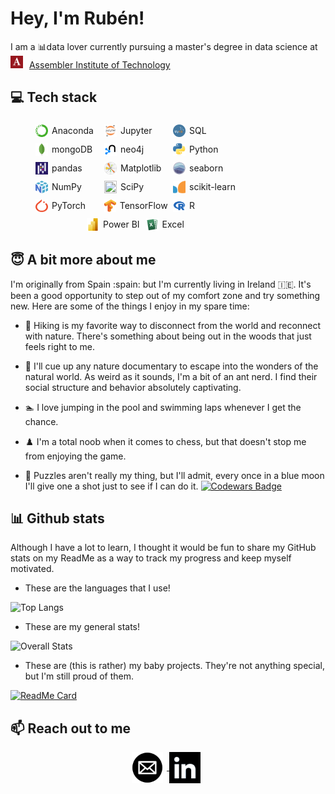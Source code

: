# Hey, I'm Rubén!

I am a 📊data lover currently pursuing a master's degree in data science at <img src="images/assembler.png" style="vertical-align:right; margin-right: 6px; display: inline-block; width: 20px; height: 20px;"> <a href="https://assemblerinstitute.com/">Assembler Institute of Technology</a>

## 💻 Tech stack

<div style="display: flex; justify-content: center; align-items: center; flex-wrap: wrap; width: 400px;">
  <p>
      <div style="display: flex; align-items: center; margin: 5px; width: 25%;">
        <img src="images/conda.png" style="width: 20px; height: 20px; margin-right: 6px;">
        <span>Anaconda</span>
      </div>
      <div style="display: flex; align-items: center; margin: 5px; width: 25%;">
        <img src="images/jupyter.png" style="width: 20px; height: 20px; margin-right: 6px;">
        <span>Jupyter</span>
      </div>
      <div style="display: flex; align-items: center; margin: 5px; width: 25%;">
        <img src="images/sql.png" style="width: 20px; height: 20px; margin-right: 6px;">
        <span>SQL</span>
      </div>
      <div style="display: flex; align-items: center; margin: 5px; width: 25%;">
        <img src="images/mongodb.png" style="width: 20px; height: 20px; margin-right: 6px;">
        <span>mongoDB</span>
      </div>
  </p>
  
  <p>
      <div style="display: flex; align-items: center; margin: 5px; width: 25%;">
        <img src="images/neo4j.png" style="width: 20px; height: 20px; margin-right: 6px;">
        <span>neo4j</span>
      </div>
      <div style="display: flex; align-items: center; margin: 5px; width: 25%;">
        <img src="images/python.png" style="width: 20px; height: 20px; margin-right: 6px;">
        <span>Python</span>
      </div>
      <div style="display: flex; align-items: center; margin: 5px; width: 25%;">
        <img src="images/pandas.png" style="width: 20px; height: 20px; margin-right: 6px;">
        <span>pandas</span>
      </div>
      <div style="display: flex; align-items: center; margin: 5px; width: 25%;">
        <img src="images/plt.png" style="width: 20px; height: 20px; margin-right: 6px;">
        <span>Matplotlib</span>
      </div>
  </p>
  
  <p>
      <div style="display: flex; align-items: center; margin: 5px; width: 25%;">
        <img src="images/sns.png" style="width: 20px; height: 20px; margin-right: 6px;">
        <span>seaborn</span>
      </div>
      <div style="display: flex; align-items: center; margin: 5px; width: 25%;">
        <img src="images/numpy.png" style="width: 20px; height: 20px; margin-right: 6px;">
        <span>NumPy</span>
      </div>
      <div style="display: flex; align-items: center; margin: 5px; width: 25%;">
        <img src="conda/scipy.png" style="width: 20px; height: 20px; margin-right: 6px;">
        <span>SciPy</span>
      </div>
      <div style="display: flex; align-items: center; margin: 5px; width: 25%;">
        <img src="images/sklearn.png" style="width: 20px; height: 20px; margin-right: 6px;">
        <span>scikit-learn</span>
      </div>
  </p>
  
  <p>
      <div style="display: flex; align-items: center; margin: 5px; width: 25%;">
        <img src="images/pytorch.png" style="width: 20px; height: 20px; margin-right: 6px;">
        <span>PyTorch</span>
      </div>
      <div style="display: flex; align-items: center; margin: 5px; width: 25%;">
        <img src="images/tf.png" style="width: 20px; height: 20px; margin-right: 6px;">
        <span>TensorFlow</span>
      </div>
      <div style="display: flex; align-items: center; margin: 5px; width: 25%;">
        <img src="images/r.png" style="width: 20px; height: 20px; margin-right: 6px;">
        <span>R</span>
      </div>
      <div style="display: flex; align-items: center; margin: 5px;">
        <img src="images/powerbi.png" style="width: 20px; height: 20px; margin-right: 6px;">
        <span>Power BI</span>
      </div>
  </p>
  
  <p>
      <div style="display: flex; align-items: center; margin: 5px;">
        <img src="images/excel.png" style="width: 20px; height: 20px; margin-right: 6px;">
        <span>Excel</span>
      </div>
  </p>
  
</div>

## 😇 A bit more about me

I'm originally from Spain :spain: but I'm currently living in Ireland :ireland:. It's been a good opportunity to step out of my comfort zone and try something new. Here are some of the things I enjoy in my spare time:

* :deciduous_tree: Hiking is my favorite way to disconnect from the world and reconnect with nature. There's something about being out in the woods that just feels right to me.

* :ant:	I'll cue up any nature documentary to escape into the wonders of the natural world. As weird as it sounds, I'm a bit of an ant nerd. I find their social structure and behavior absolutely captivating.

* :swimmer: I love jumping in the pool and swimming laps whenever I get the chance.

* :chess_pawn: I'm a total noob when it comes to chess, but that doesn't stop me from enjoying the game.

* :jigsaw: Puzzles aren't really my thing, but I'll admit, every once in a blue moon I'll give one a shot just to see if I can do it.
[![Codewars Badge](https://www.codewars.com/users/yourssincerely/badges/large)](https://www.codewars.com/users/yourssincerely)

## 📊 Github stats

Although I have a lot to learn, I thought it would be fun to share my GitHub stats on my ReadMe as a way to track my progress and keep myself motivated.

* These are the languages that I use!

![Top Langs](https://github-readme-stats.vercel.app/api/top-langs/?username=yourssincerely&layout=compact)

* These are my general stats!

![Overall Stats](https://github-readme-stats.vercel.app/api?username=yourssincerely&count_private=true&show_icons=true&hide=contribs)

* These are (this is rather) my baby projects. They're not anything special, but I'm still  proud of them.

[![ReadMe Card](https://github-readme-stats.vercel.app/api/pin/?username=yourssincerely&repo=linkedin)](https://github.com/yourssincerely/linkedin)


## 📫 Reach out to me

<p style="text-align:center;">

<a href="mailto:rtespineira@outlook.com">
<img src="images/mail.png" style="vertical-align:middle; margin-right: 6px; display: inline-block; width: 50px; height: 50px;">
</a>
<a href="https://www.linkedin.com/in/rubentenreiro/">
<img src="images/linkedin.png" style="vertical-align:middle; margin-right: 6px; display: inline-block; width: 50px; height: 50px;">
</a>
</p>
